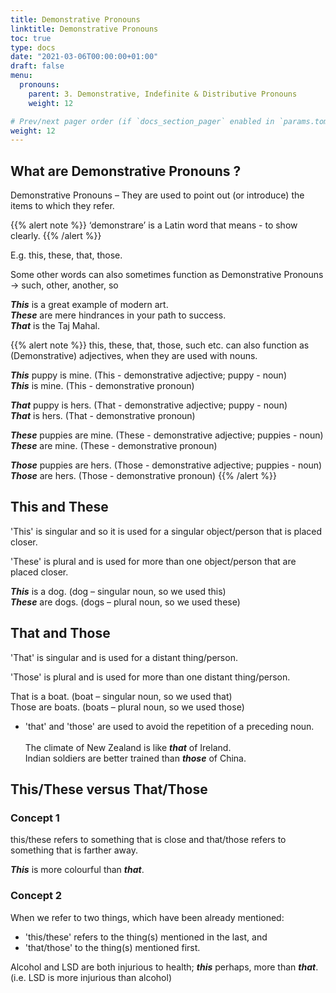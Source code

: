 ```yaml
---
title: Demonstrative Pronouns 
linktitle: Demonstrative Pronouns 
toc: true
type: docs
date: "2021-03-06T00:00:00+01:00"
draft: false
menu:
  pronouns:
    parent: 3. Demonstrative, Indefinite & Distributive Pronouns
    weight: 12

# Prev/next pager order (if `docs_section_pager` enabled in `params.toml`)
weight: 12
---
```


## What are Demonstrative Pronouns ?

Demonstrative Pronouns – They are used to point out (or introduce) the items to which they refer. 

{{% alert note %}}
‘demonstrare’ is a Latin word that means - to show clearly. 
{{% /alert %}}

E.g. this, these, that, those.

Some other words can also sometimes function as Demonstrative Pronouns → such, other, another, so

***This*** is a great example of modern art. <br>
***These*** are mere hindrances in your path to success. <br>
***That*** is the Taj Mahal.

{{% alert note %}}
this, these, that, those, such etc. can also function as (Demonstrative) adjectives, when they are used with nouns. 

***This*** puppy is mine. (This - demonstrative adjective; puppy - noun) <br>
***This*** is mine. (This - demonstrative pronoun)

***That*** puppy is hers. (That - demonstrative adjective; puppy - noun) <br>
***That*** is hers. (That - demonstrative pronoun)

***These*** puppies are mine. (These - demonstrative adjective; puppies - noun) <br>
***These*** are mine. (These - demonstrative pronoun)

***Those*** puppies are hers. (Those - demonstrative adjective; puppies - noun) <br>
***Those*** are hers. (Those - demonstrative pronoun)
{{% /alert %}}

## This and These

'This' is singular and so it is used for a singular object/person that is placed closer. 

'These' is plural and is used for more than one object/person that are placed closer.

***This*** is a dog. (dog – singular noun, so we used this) <br>
***These*** are dogs. (dogs – plural noun, so we used these)


## That and Those

'That' is singular and is used for a distant thing/person. 

'Those' is plural and is used for more than one distant thing/person.

That is a boat. (boat – singular noun, so we used that) <br>
Those are boats. (boats – plural noun, so we used those)

* 'that' and 'those' are used to avoid the repetition of a preceding noun. <br><br>
The climate of New Zealand is like ***that*** of Ireland. <br>
Indian soldiers are better trained than ***those*** of China.


## This/These versus That/Those

### Concept 1

this/these refers to something that is close and that/those refers to something that is farther away.

***This*** is more colourful than ***that***.

### Concept 2

When we refer to two things, which have been already mentioned:
* 'this/these' refers to the thing(s) mentioned in the last, and 
* 'that/those' to the thing(s) mentioned first.

Alcohol and LSD are both injurious to health; ***this*** perhaps, more than ***that***. (i.e. LSD is more injurious than alcohol)

